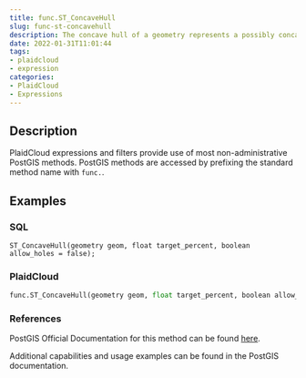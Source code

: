 ```yaml
---
title: func.ST_ConcaveHull
slug: func-st-concavehull
description: The concave hull of a geometry represents a possibly concave geometry that encloses the input geometry
date: 2022-01-31T11:01:44
tags:
- plaidcloud
- expression
categories:
- PlaidCloud
- Expressions
---
```



## Description


PlaidCloud expressions and filters provide use of most non-administrative PostGIS methods. PostGIS methods are accessed by prefixing the standard method name with `func.`.



## Examples


### SQL



```
ST_ConcaveHull(geometry geom, float target_percent, boolean allow_holes = false);
```


### PlaidCloud



```python
func.ST_ConcaveHull(geometry geom, float target_percent, boolean allow_holes = false)
```


### References


PostGIS Official Documentation for this method can be found [here](https://postgis.net/docs/manual-3.1/ST_ConcaveHull.html).



Additional capabilities and usage examples can be found in the PostGIS documentation.

